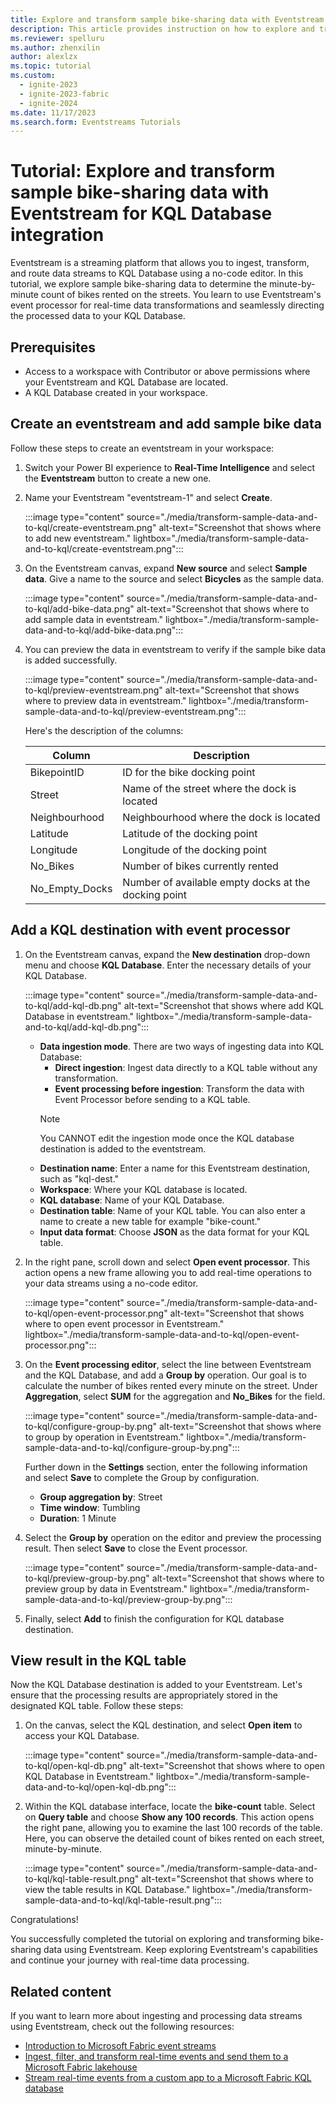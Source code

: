 ```yaml
---
title: Explore and transform sample bike-sharing data with Eventstream for KQL Database integration
description: This article provides instruction on how to explore and transform sample bike-sharing data in Fabric Eventstream and then route the data to KQL Database.
ms.reviewer: spelluru
ms.author: zhenxilin
author: alexlzx
ms.topic: tutorial
ms.custom:
  - ignite-2023
  - ignite-2023-fabric
  - ignite-2024
ms.date: 11/17/2023
ms.search.form: Eventstreams Tutorials
---
```


# Tutorial: Explore and transform sample bike-sharing data with Eventstream for KQL Database integration

Eventstream is a streaming platform that allows you to ingest, transform, and route data streams to KQL Database using a no-code editor. In this tutorial, we explore sample bike-sharing data to determine the minute-by-minute count of bikes rented on the streets. You learn to use Eventstream's event processor for real-time data transformations and seamlessly directing the processed data to your KQL Database.

## Prerequisites

* Access to a workspace with Contributor or above permissions where your Eventstream and KQL Database are located.
* A KQL Database created in your workspace.

## Create an eventstream and add sample bike data

Follow these steps to create an eventstream in your workspace:

1. Switch your Power BI experience to **Real-Time Intelligence** and select the **Eventstream** button to create a new one.
2. Name your Eventstream "eventstream-1" and select **Create**.

    :::image type="content" source="./media/transform-sample-data-and-to-kql/create-eventstream.png" alt-text="Screenshot that shows where to add new eventstream." lightbox="./media/transform-sample-data-and-to-kql/create-eventstream.png":::

3. On the Eventstream canvas, expand **New source** and select **Sample data**. Give a name to the source and select **Bicycles** as the sample data.

    :::image type="content" source="./media/transform-sample-data-and-to-kql/add-bike-data.png" alt-text="Screenshot that shows where to add sample data in eventstream." lightbox="./media/transform-sample-data-and-to-kql/add-bike-data.png":::

4. You can preview the data in eventstream to verify if the sample bike data is added successfully.

    :::image type="content" source="./media/transform-sample-data-and-to-kql/preview-eventstream.png" alt-text="Screenshot that shows where to preview data in eventstream." lightbox="./media/transform-sample-data-and-to-kql/preview-eventstream.png":::

    Here's the description of the columns:

    | Column          | Description                               |
    | --------------- | ----------------------------------------- |
    | BikepointID     | ID for the bike docking point       |
    | Street          | Name of the street where the dock is located|
    | Neighbourhood   | Neighbourhood where the dock is located|
    | Latitude        | Latitude of the docking point   |
    | Longitude       | Longitude of the docking point  |
    | No_Bikes        | Number of bikes currently rented            |
    | No_Empty_Docks  | Number of available empty docks at the docking point|

## Add a KQL destination with event processor

1. On the Eventstream canvas, expand the **New destination** drop-down menu and choose **KQL Database**. Enter the necessary details of your KQL Database.

    :::image type="content" source="./media/transform-sample-data-and-to-kql/add-kql-db.png" alt-text="Screenshot that shows where add KQL Database in eventstream." lightbox="./media/transform-sample-data-and-to-kql/add-kql-db.png":::

    * **Data ingestion mode**. There are two ways of ingesting data into KQL Database:
        * **Direct ingestion**: Ingest data directly to a KQL table without any transformation.
        * **Event processing before ingestion**: Transform the data with Event Processor before sending to a KQL table.
        > [!NOTE]
        > You CANNOT edit the ingestion mode once the KQL database destination is added to the eventstream.
    * **Destination name**: Enter a name for this Eventstream destination, such as "kql-dest."
    * **Workspace**: Where your KQL database is located.
    * **KQL database**: Name of your KQL Database.
    * **Destination table**: Name of your KQL table. You can also enter a name to create a new table for example "bike-count."
    * **Input data format**: Choose **JSON** as the data format for your KQL table.

2. In the right pane, scroll down and select **Open event processor**. This action opens a new frame allowing you to add real-time operations to your data streams using a no-code editor.

    :::image type="content" source="./media/transform-sample-data-and-to-kql/open-event-processor.png" alt-text="Screenshot that shows where to open event processor in Eventstream." lightbox="./media/transform-sample-data-and-to-kql/open-event-processor.png":::

3. On the **Event processing editor**, select the line between Eventstream and the KQL Database, and add a **Group by** operation. Our goal is to calculate the number of bikes rented every minute on the street. Under **Aggregation**, select **SUM** for the aggregation and **No_Bikes** for the field.

    :::image type="content" source="./media/transform-sample-data-and-to-kql/configure-group-by.png" alt-text="Screenshot that shows where to group by operation in Eventstream." lightbox="./media/transform-sample-data-and-to-kql/configure-group-by.png":::

    Further down in the **Settings** section, enter the following information and select **Save** to complete the Group by configuration.
    * **Group aggregation by**: Street
    * **Time window**: Tumbling
    * **Duration**: 1 Minute

4. Select the **Group by** operation on the editor and preview the processing result. Then select **Save** to close the Event processor.

    :::image type="content" source="./media/transform-sample-data-and-to-kql/preview-group-by.png" alt-text="Screenshot that shows where to preview group by data in Eventstream." lightbox="./media/transform-sample-data-and-to-kql/preview-group-by.png":::

5. Finally, select **Add** to finish the configuration for KQL database destination.

## View result in the KQL table

Now the KQL Database destination is added to your Eventstream. Let's ensure that the processing results are appropriately stored in the designated KQL table. Follow these steps:

1. On the canvas, select the KQL destination, and select **Open item** to access your KQL Database.

    :::image type="content" source="./media/transform-sample-data-and-to-kql/open-kql-db.png" alt-text="Screenshot that shows where to open KQL Database in Eventstream." lightbox="./media/transform-sample-data-and-to-kql/open-kql-db.png":::

2. Within the KQL database interface, locate the **bike-count** table. Select on **Query table** and choose **Show any 100 records**. This action opens the right pane, allowing you to examine the last 100 records of the table. Here, you can observe the detailed count of bikes rented on each street, minute-by-minute.

    :::image type="content" source="./media/transform-sample-data-and-to-kql/kql-table-result.png" alt-text="Screenshot that shows where to view the table results in KQL Database." lightbox="./media/transform-sample-data-and-to-kql/kql-table-result.png":::

Congratulations!

You successfully completed the tutorial on exploring and transforming bike-sharing data using Eventstream. Keep exploring Eventstream's capabilities and continue your journey with real-time data processing.

## Related content

If you want to learn more about ingesting and processing data streams using Eventstream, check out the following resources:

- [Introduction to Microsoft Fabric event streams](./overview.md)
- [Ingest, filter, and transform real-time events and send them to a Microsoft Fabric lakehouse](./transform-and-stream-real-time-events-to-lakehouse.md)
- [Stream real-time events from a custom app to a Microsoft Fabric KQL database](./stream-real-time-events-from-custom-app-to-kusto.md)

